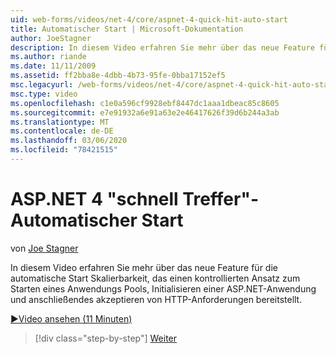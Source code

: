 ```yaml
---
uid: web-forms/videos/net-4/core/aspnet-4-quick-hit-auto-start
title: Automatischer Start | Microsoft-Dokumentation
author: JoeStagner
description: In diesem Video erfahren Sie mehr über das neue Feature für die automatische Start Skalierbarkeit, das einen kontrollierten Ansatz zum Starten eines Anwendungs Pools, initializ...
ms.author: riande
ms.date: 11/11/2009
ms.assetid: ff2bba8e-4dbb-4b73-95fe-0bba17152ef5
msc.legacyurl: /web-forms/videos/net-4/core/aspnet-4-quick-hit-auto-start
msc.type: video
ms.openlocfilehash: c1e0a596cf9928ebf8447dc1aaa1dbeac85c8605
ms.sourcegitcommit: e7e91932a6e91a63e2e46417626f39d6b244a3ab
ms.translationtype: MT
ms.contentlocale: de-DE
ms.lasthandoff: 03/06/2020
ms.locfileid: "78421515"
---
```

# <a name="aspnet-4-quick-hit---auto-start"></a>ASP.NET 4 "schnell Treffer"-Automatischer Start

von [Joe Stagner](https://github.com/JoeStagner)

In diesem Video erfahren Sie mehr über das neue Feature für die automatische Start Skalierbarkeit, das einen kontrollierten Ansatz zum Starten eines Anwendungs Pools, Initialisieren einer ASP.NET-Anwendung und anschließendes akzeptieren von HTTP-Anforderungen bereitstellt. 

[&#9654;Video ansehen (11 Minuten)](https://channel9.msdn.com/Blogs/ASP-NET-Site-Videos/aspnet-4-quick-hit-auto-start)

> [!div class="step-by-step"]
> [Weiter](aspnet-4-quick-hit-clean-webconfig-files.md)
